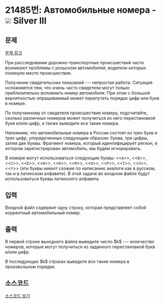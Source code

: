 # 21485번: Автомобильные номера - <img src="https://static.solved.ac/tier_small/8.svg" style="height:20px" /> Silver III

<!-- performance -->

<!-- 문제 제출 후 깃허브에 푸시를 했을 때 제출한 코드의 성능이 입력될 공간입니다.-->

<!-- end -->

## 문제

[문제 링크](https://boj.kr/21485)


<p>При расследовании дорожно-транспортных происшествий часто возникают проблемы с розыском автомобилей, водители которых покинули место происшествия.</p>

<p>Получение свидетельских показаний --- непростая работа. Ситуация осложняется тем, что очень часто свидетели могут только приблизительно вспомнить номер автомобиля. При этом с большой вероятностью опрашиваемый может перепутать порядок цифр или букв в номере.</p>

<p>По полученному от свидетеля происшествия номеру, подсчитайте, сколько различных номеров может получиться из него перестановкой букв и/или цифр, а также выведите все такие номера.</p>

<p>Напомним, что автомобильные номера в России состоят из трех букв и трех цифр, упорядоченных следующим образом: буква, три цифры, затем две буквы. Фрагмент номера, который идентифицирует регион, в котором зарегистрирован автомобиль, мы будем игнорировать.</p>

<p>В номере могут использоваться следующие буквы: &lt;&lt;<code>A</code>&gt;&gt;, &lt;&lt;<code>B</code>&gt;&gt;, &lt;&lt;<code>C</code>&gt;&gt;, &lt;&lt;<code>E</code>&gt;&gt;, &lt;&lt;<code>H</code>&gt;&gt;, &lt;&lt;<code>K</code>&gt;&gt;, &lt;&lt;<code>M</code>&gt;&gt;, &lt;&lt;<code>O</code>&gt;&gt;, &lt;&lt;<code>P</code>&gt;&gt;, &lt;&lt;<code>T</code>&gt;&gt;, &lt;&lt;<code>X</code>&gt;&gt;, &lt;&lt;<code>Y</code>&gt;&gt; (эти буквы имеют схожие по написанию аналоги как в русском, так и в латинском алфавите). В этой задаче во входном файле будут использоваться буквы латинского алфавита.</p>



## 입력


<p>Входной файл содержит одну строку, которая представляет собой корректный автомобильный номер.</p>



## 출력


<p>В первой строке выходного файла выведите число $k$ --- количество номеров, которые могут получиться из заданного перестановкой букв и/или цифр.</p>

<p>В последующих $k$ строках выведите все такие номера в произвольном порядке.</p>



## 소스코드

[소스코드 보기](Автомобильные%20номера.py)
